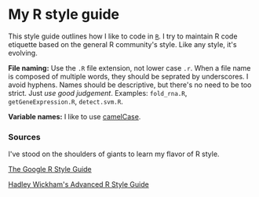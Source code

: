 # My R style guide

This style guide outlines how I like to code in [`R`](https://cran.r-project.org). I try to maintain R code etiquette based on the general R community's style. Like any style, it's evolving.

**File naming:** Use the `.R` file extension, not lower case `.r`. When a file name is composed of multiple words, they should be seprated by underscores. I avoid hyphens. Names should be descriptive, but there's no need to be too strict. Just *use good judgement*. Examples: `fold_rna.R`, `getGeneExpression.R`, `detect.svm.R`.

**Variable names:** I like to use [camelCase](https://en.wikipedia.org/wiki/CamelCase).

### Sources

I've stood on the shoulders of giants to learn my flavor of R style.

[The Google R Style Guide](https://google.github.io/styleguide/Rguide.xml)

[Hadley Wickham's Advanced R Style Guide](http://adv-r.had.co.nz/Style.html)
